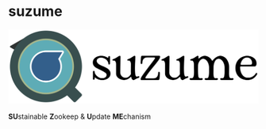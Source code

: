 # suzume

<img src="./suzume.png" width="700">

**SU**stainable **Z**ookeep & **U**pdate **ME**chanism
